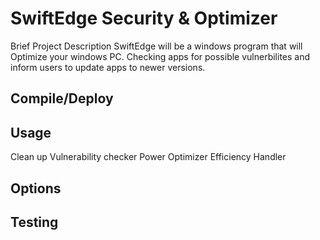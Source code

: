 # SwiftEdge Security & Optimizer

Brief Project Description
SwiftEdge will be a windows program that will Optimize your windows PC. Checking apps for possible vulnerbilites and inform users to update apps to newer versions.
## Compile/Deploy

## Usage
Clean up
Vulnerability checker
Power Optimizer
Efficiency Handler
## Options

## Testing

